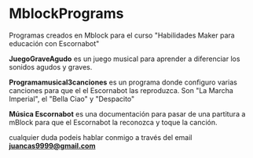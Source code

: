 # MblockPrograms
 Programas creados en Mblock para el curso "Habilidades Maker para educación con Escornabot"
 
 **JuegoGraveAgudo** es un juego musical para aprender a diferenciar los sonidos agudos y graves.
 
 **Programamusical3canciones** es un programa donde configuro varias canciones para que el el Escornabot las reproduzca. Son "La Marcha Imperial", el "Bella Ciao" y "Despacito"
 
 **Música Escornabot** es una documentación para pasar de una partitura a mBlock para que el Escornabot la reconozca y toque la canción.
 
 
 cualquier duda podeis hablar conmigo a través del email **juancas9999@gmail.com**
